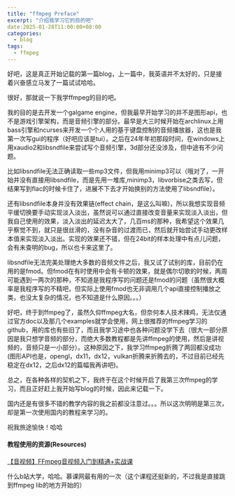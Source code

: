```yaml
---
title: "ffmpeg Preface"
excerpt: "介绍我学习它的目的吧"
date:2025-01-28T11:00:00+08:00
categories:
  - blog
tags:
  - ffmpeg
---
```


好吧，这是真正开始记载的第一篇blog，上一篇中，我英语并不太好的，只是接着兴奋感立马发了一篇试试哈哈。

很好，那就说一下我学ffmpeg的目的吧。

我的目的是去开发一个galgame engine，但我最早开始学习的并不是图形api，也不是游戏引擎架构，而是音频引擎的部分。最早是大三时候开始在archlinux上用bass引擎和ncurses来开发一个个人用的基于键盘控制的音频播放器，这也是我第一次写gui的程序（好吧应该是tui）。之后在24年年初那段时间，在windows上用xaudio2和libsndfile来尝试写个音频引擎，3d部分还没涉及，但中途有不少问题。

比如libsndfile无法正确读取一些mp3文件，但我用minimp3可以（哦对了，一开始并没有直接用libsndfile，而是先用一堆库,minimp3，libvorbise之类去写，但结果写到flac的时候卡住了，进展不下去才开始换别的方法使用了libsndfile）。

还有libsndfile本身并没有效果链(effect chain，是这么叫嘛)，所以我想实现音频平缓切换要手动实现淡入淡出，虽然说可以通过直接改变音量来实现淡入淡出，但我自己使用的效果，淡入淡出的延迟太大了，几百ms的那种，我希望这个效果几乎察觉不到，就只是很丝滑的，没有杂音的过渡而已，然后就开始尝试手动更改样本值来实现淡入淡出。实现的效果还不错，但在24bit的样本处理中有点儿问题，会有未查明的bug，所以也卡来这里了。

libsndfile无法完美处理绝大多数的音频文件之后，我又试了试别的库，目前仍在用的是fmod。但fmod在有时使用中会有卡顿的效果，就是偶尔切歌的时候，两周可能遇到一两次的那种，不知道是我程序写的问题还是fmod的问题（虽然很大概率是我程序写的不精吧，但实际上使用fmod也无非调用几个api直接控制播放之类，也没太复杂的情况，也不知道是什么原因。。。）

好吧，终于到ffmpeg了，虽然久仰ffmpeg大名，但奈何本人技术辣鸡，无法仅通过官方doc以及那几个examples就学会使用，网上很推荐的ffmpeg学习的github，用的库也有些旧了，而且我学习途中也各种问题没学下去（很大一部分原因是我只想学音频的部分，而绝大多数教程都是先讲ffmpeg的使用，然后是讲视频的，音频只是一小部分）。这种原因之下，我学习ffmpeg折腾了两回都没成功(图形API也是，opengl，dx11，dx12，vulkan折腾来折腾去的，不过目前已经先稳定在dx12，之后dx12的篇幅我再讲吧)。

总之，在各种各样的契机之下，我终于在这个时候开启了我第三次ffmpeg的学习，而且正好赶上我开始写blog的时候，因此来记载一下。

国内还是有很多不错的教学内容的我之前都没注意过。。。所以这次明明是第三次，却是第一次使用国内的教程来学习的。

祝我旅途愉快！哈哈

#### 教程使用的资源(Resources)
[【音视频】FFmpeg音视频入门到精通+实战课][【音视频】FFmpeg音视频入门到精通+实战课]

什么b站大学，哈哈。慕课网最有用的一次（这个课程还挺新的，不过我是直接跳到ffmpeg lib的地方开始的）

<!-- link -->
[【音视频】FFmpeg音视频入门到精通+实战课]: https://www.bilibili.com/video/BV1a1421k7Eo/?share_source=copy_web&vd_source=a7a41f3d15bc29932773f2e4a2a6d792